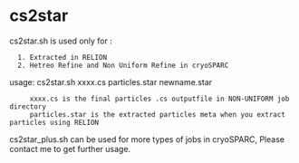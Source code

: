 # cs2star

cs2star.sh is used only for :
  
      1. Extracted in RELION
      2. Hetreo Refine and Non Uniform Refine in cryoSPARC 
      

 usage:  cs2star.sh xxxx.cs  particles.star  newname.star
 
         xxxx.cs is the final particles .cs outputfile in NON-UNIFORM job directory
         particles.star is the extracted particles meta when you extract particles using RELION
         
         
cs2star_plus.sh can be used for more types of jobs in cryoSPARC, Please contact me to get further usage.
      
